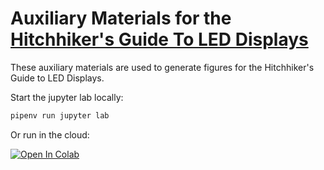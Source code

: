 # Auxiliary Materials for the [Hitchhiker's Guide To LED Displays](https://doequalsglory.notion.site/Hitchhiker-s-Guide-To-LED-Displays-8b269bcbd2954e648ff709a2346dc31e)

These auxiliary materials are used to generate figures for the Hitchhiker's Guide to LED Displays.

Start the jupyter lab locally:

```sh
pipenv run jupyter lab
```

Or run in the cloud:

[![Open In Colab](https://colab.research.google.com/assets/colab-badge.svg)](https://colab.research.google.com/github/repentsinner/didactic-journey/blob/main/)
